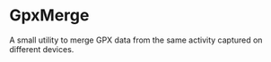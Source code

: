 GpxMerge
========

A small utility to merge GPX data from the same activity captured on different devices.
